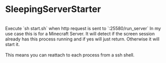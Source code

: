 ﻿# SleepingServerStarter
 <br>
Execute `sh start.sh` when http request is sent to `:25580/run_server` In my use case this is for a Minecraft Server. It will detect if the screen session already has this process running and if yes will just return. Otherwise it will start it. <br><br>
This means you can reattach to each process from a ssh shell.
